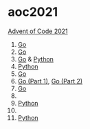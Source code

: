 # aoc2021

[Advent of Code 2021](https://adventofcode.com/2021)

1. [Go](https://github.com/alex-schaaf/adventofcode2021/blob/main/day01/main.go)
2. [Go](https://github.com/alex-schaaf/adventofcode2021/blob/main/day02/main.go)
3. [Go](https://github.com/alex-schaaf/adventofcode2021/blob/main/day03/main.go) & [Python](https://github.com/alex-schaaf/adventofcode2021/blob/main/day03/main.py)
4. [Python](https://github.com/alex-schaaf/adventofcode2021/blob/main/day04/main.py)
5. [Go](https://github.com/alex-schaaf/adventofcode2021/blob/main/day05/main.go)
6. [Go (Part 1)](https://github.com/alex-schaaf/adventofcode2021/blob/main/day06/main.go), [Go (Part 2)](https://github.com/alex-schaaf/adventofcode2021/blob/main/day06/main2.go)
7. [Go](https://github.com/alex-schaaf/adventofcode2021/blob/main/day07/main.go)
8.
9. [Python](https://github.com/alex-schaaf/adventofcode2021/blob/main/day09/main.py)
10.
11. [Python](https://github.com/alex-schaaf/adventofcode2021/blob/main/day11/main.py)
